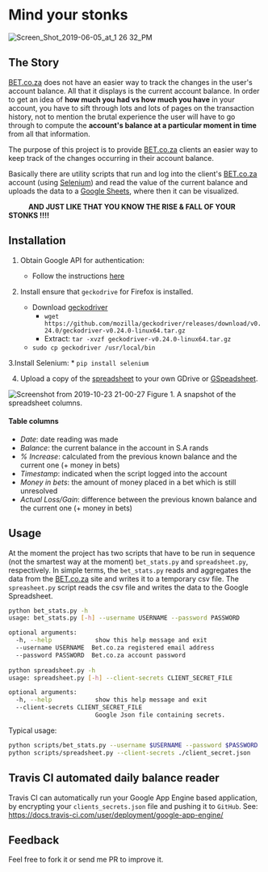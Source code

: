 # Mind your stonks


![Screen_Shot_2019-06-05_at_1 26 32_PM](https://user-images.githubusercontent.com/16665803/61865197-15e25e00-aed3-11e9-8541-4fff382916b7.jpg)

## The Story
[BET.co.za](https://bet.co.za) does not have an easier way to track the changes in the user's account balance. All that it displays is the current account balance. In order to get an idea of **how much you had vs how much you have** in your account, you have to sift through lots and lots of pages on the transaction history, not to mention the brutal experience the user will have to go through to compute the **account's balance at a particular moment in time** from all that information.

The purpose of this project is to provide [BET.co.za](https://bet.co.za) clients an easier way to keep track of the changes occurring in their account balance.

Basically there are utility scripts that run and log into the client's [BET.co.za](https://bet.co.za) account (using [Selenium](https://selenium-python.readthedocs.io/)) and read the value of the current balance and uploads the data to a [Google Sheets](https://docs.google.com/spreadsheets/u/0/), where then it can be visualized.


&nbsp;&nbsp;&nbsp;&nbsp;&nbsp;&nbsp;&nbsp;&nbsp;&nbsp; **AND JUST LIKE THAT YOU KNOW THE RISE & FALL OF YOUR STONKS !!!!**


## Installation

1. Obtain Google API for authentication:
    *   Follow the instructions [here](https://gspread.readthedocs.io/en/latest/oauth2.html#oauth-credentials)

2. Install ensure that `geckodrive` for Firefox is installed.
    *   Download [geckodriver](https://github.com/mozilla/geckodriver)
        *   ```wget https://github.com/mozilla/geckodriver/releases/download/v0.24.0/geckodriver-v0.24.0-linux64.tar.gz```
        *   Extract: ```tar -xvzf geckodriver-v0.24.0-linux64.tar.gz```
    *   `sudo cp geckodriver /usr/local/bin`

3.Install Selenium:
    *   `pip install selenium`

4. Upload a copy of the [spreadsheet](https://docs.google.com/spreadsheets/d/1k--fJt5qC191RMHH3D2MbhRhaIJb__WTEBjOL1rcksc/edit?usp=sharing) to your own GDrive or [GSpeadsheet](https://docs.google.com/spreadsheets).

![Screenshot from 2019-10-23 21-00-27](https://user-images.githubusercontent.com/16665803/67426299-18d81200-f5da-11e9-94cd-105195975b3d.png)
Figure 1. A snapshot of the spreadsheet columns.

#### Table columns
   * *Date*: date reading was made
   * *Balance*: the current balance in the account in S.A rands
   * *% Increase*: calculated from the previous known balance and the current one (+ money in bets)
   * *Timestamp*: indicated when the script logged into the account
   * *Money in bets*: the amount of money placed in a bet which is still unresolved
   * *Actual Loss/Gain*: difference between the previous known balance and the current one (+ money in bets)


## Usage

At the moment the project has two scripts that have to be run in sequence (not the smartest way at the moment) `bet_stats.py` and `spreadsheet.py`, respectively. In simple terms, the `bet_stats.py` reads and aggregates the data from the [BET.co.za](https://bet.co.za) site and writes it to a temporary csv file. The `spreasheet.py` script reads the csv file and writes the data to the Google Spreadsheet.

```bash
python bet_stats.py -h
usage: bet_stats.py [-h] --username USERNAME --password PASSWORD

optional arguments:
  -h, --help            show this help message and exit
  --username USERNAME  Bet.co.za registered email address
  --password PASSWORD  Bet.co.za account password
  
python spreadsheet.py -h
usage: spreadsheet.py [-h] --client-secrets CLIENT_SECRET_FILE

optional arguments:
  -h, --help            show this help message and exit
  --client-secrets CLIENT_SECRET_FILE
                        Google Json file containing secrets.
```

Typical usage:
```bash
python scripts/bet_stats.py --username $USERNAME --password $PASSWORD
python scripts/spreadsheet.py --client-secrets ./client_secret.json
```

## Travis CI automated daily balance reader
Travis CI can automatically run your Google App Engine based application, by encrypting your `clients_secrets.json` file and pushing it to `GitHub`.
See: https://docs.travis-ci.com/user/deployment/google-app-engine/


## Feedback

Feel free to fork it or send me PR to improve it.

